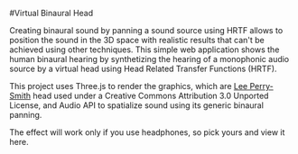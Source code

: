 #Virtual Binaural Head

Creating binaural sound by panning a sound source using HRTF allows to position the sound in the 3D space with realistic results that can't be achieved using other techniques. This simple web application shows the human binaural hearing by synthetizing the hearing of a monophonic audio source by a virtual head using Head Related Transfer Functions (HRTF). 

This project uses Three.js to render the graphics, which are <a href="http://graphics.cs.williams.edu/data/meshes.xml#14" target="_blank">Lee Perry-Smith</a> head used under a Creative Commons Attribution 3.0 Unported License, and Audio API to spatialize sound using its generic binaural panning. 

The effect will work only if you use headphones, so pick yours and view it here.
